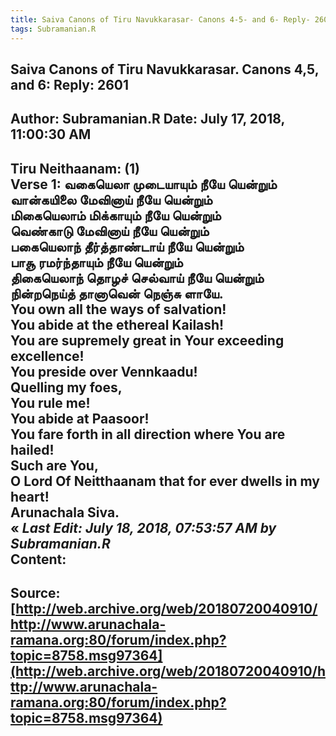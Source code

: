```yaml
--- 
title: Saiva Canons of Tiru Navukkarasar- Canons 4-5- and 6- Reply- 2601   
tags: Subramanian.R  
---  
```

##  Saiva Canons of Tiru Navukkarasar. Canons 4,5, and 6: Reply: 2601  
Author: Subramanian.R       Date: July 17, 2018, 11:00:30 AM  
---  
Tiru Neithaanam: (1)   
Verse 1: வகையெலா முடையாயும் நீயே யென்றும்   
 வான்கயிலை மேவினாய் நீயே யென்றும்   
மிகையெலாம் மிக்காயும் நீயே யென்றும்   
 வெண்காடு மேவினாய் நீயே யென்றும்   
பகையெலாந் தீர்த்தாண்டாய் நீயே யென்றும்   
 பாசூ ரமர்ந்தாயும் நீயே யென்றும்   
திகையெலாந் தொழச் செல்வாய் நீயே யென்றும்   
 நின்றநெய்த் தானாவென் நெஞ்சு ளாயே.   
You own all the ways of salvation!   
You abide at the ethereal Kailash!   
You are supremely great in Your exceeding excellence!   
You preside over Vennkaadu!   
Quelling my foes,   
You rule me!   
You abide at Paasoor!   
You fare forth in all direction where You are hailed!   
Such are You,   
O Lord Of Neitthaanam that for ever dwells in my heart!   
Arunachala Siva.   
« _Last Edit: July 18, 2018, 07:53:57 AM by Subramanian.R_  
Content:
 ---  
Source:[http://web.archive.org/web/20180720040910/http://www.arunachala-ramana.org:80/forum/index.php?topic=8758.msg97364](http://web.archive.org/web/20180720040910/http://www.arunachala-ramana.org:80/forum/index.php?topic=8758.msg97364)   
---  

